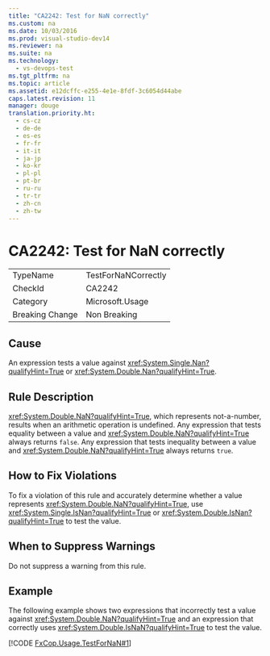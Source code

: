 ```yaml
---
title: "CA2242: Test for NaN correctly"
ms.custom: na
ms.date: 10/03/2016
ms.prod: visual-studio-dev14
ms.reviewer: na
ms.suite: na
ms.technology: 
  - vs-devops-test
ms.tgt_pltfrm: na
ms.topic: article
ms.assetid: e12dcffc-e255-4e1e-8fdf-3c6054d44abe
caps.latest.revision: 11
manager: douge
translation.priority.ht: 
  - cs-cz
  - de-de
  - es-es
  - fr-fr
  - it-it
  - ja-jp
  - ko-kr
  - pl-pl
  - pt-br
  - ru-ru
  - tr-tr
  - zh-cn
  - zh-tw
---
```

# CA2242: Test for NaN correctly
|||  
|-|-|  
|TypeName|TestForNaNCorrectly|  
|CheckId|CA2242|  
|Category|Microsoft.Usage|  
|Breaking Change|Non Breaking|  
  
## Cause  
 An expression tests a value against <xref:System.Single.Nan?qualifyHint=True> or <xref:System.Double.Nan?qualifyHint=True>.  
  
## Rule Description  
 <xref:System.Double.NaN?qualifyHint=True>, which represents not-a-number, results when an arithmetic operation is undefined. Any expression that tests equality between a value and <xref:System.Double.NaN?qualifyHint=True> always returns `false`. Any expression that tests inequality between a value and <xref:System.Double.NaN?qualifyHint=True> always returns `true`.  
  
## How to Fix Violations  
 To fix a violation of this rule and accurately determine whether a value represents <xref:System.Double.NaN?qualifyHint=True>, use <xref:System.Single.IsNan?qualifyHint=True> or <xref:System.Double.IsNan?qualifyHint=True> to test the value.  
  
## When to Suppress Warnings  
 Do not suppress a warning from this rule.  
  
## Example  
 The following example shows two expressions that incorrectly test a value against <xref:System.Double.NaN?qualifyHint=True> and an expression that correctly uses <xref:System.Double.IsNaN?qualifyHint=True> to test the value.  
  
 [!CODE [FxCop.Usage.TestForNaN#1](../CodeSnippet/VS_Snippets_CodeAnalysis/FxCop.Usage.TestForNaN#1)]